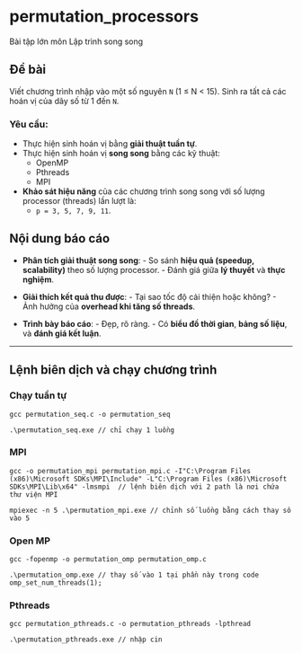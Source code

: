 # permutation_processors
Bài tập lớn môn Lập trình song song  
## Đề bài
Viết chương trình nhập vào một số nguyên `N` (1 ≤ N < 15). Sinh ra tất cả các hoán vị của dãy số từ 1 đến `N`.

### Yêu cầu:
-  Thực hiện sinh hoán vị bằng **giải thuật tuần tự**.
-  Thực hiện sinh hoán vị **song song** bằng các kỹ thuật:
      - OpenMP
      - Pthreads
      - MPI  
-  **Khảo sát hiệu năng** của các chương trình song song với số lượng processor (threads) lần lượt là:
      - `p = 3, 5, 7, 9, 11`.  

## Nội dung báo cáo

-  **Phân tích giải thuật song song**:
        - So sánh **hiệu quả (speedup, scalability)** theo số lượng processor.
        - Đánh giá giữa **lý thuyết** và **thực nghiệm**.

-  **Giải thích kết quả thu được**:
        - Tại sao tốc độ cải thiện hoặc không?
        - Ảnh hưởng của **overhead khi tăng số threads**.

-  **Trình bày báo cáo**:
        - Đẹp, rõ ràng.
        - Có **biểu đồ thời gian**, **bảng số liệu**, và **đánh giá kết luận**.

---

## Lệnh biên dịch và chạy chương trình  
### Chạy tuần tự 
```
gcc permutation_seq.c -o permutation_seq 

.\permutation_seq.exe // chỉ chạy 1 luồng 
```  
### MPI
```
gcc -o permutation_mpi permutation_mpi.c -I"C:\Program Files (x86)\Microsoft SDKs\MPI\Include" -L"C:\Program Files (x86)\Microsoft SDKs\MPI\Lib\x64" -lmsmpi  // lệnh biên dịch với 2 path là nơi chứa thư viện MPI

mpiexec -n 5 .\permutation_mpi.exe // chỉnh số luồng bằng cách thay số vào 5
```  
### Open MP
```
gcc -fopenmp -o permutation_omp permutation_omp.c

.\permutation_omp.exe // thay số vào 1 tại phần này trong code omp_set_num_threads(1); 
```  
### Pthreads
```
gcc permutation_pthreads.c -o permutation_pthreads -lpthread

.\permutation_pthreads.exe // nhập cin
```
